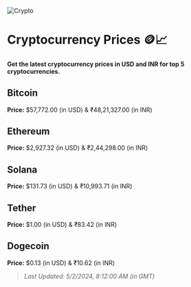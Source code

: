 
![Crypto](https://www.techguide.com.au/wp-content/uploads/2020/11/crypto3.jpeg)

# Cryptocurrency Prices 🪙📈

#### Get the latest cryptocurrency prices in USD and INR for top 5 cryptocurrencies.

## Bitcoin

**Price:** $57,772.00 (in USD) & ₹48,21,327.00 (in INR)

## Ethereum

**Price:** $2,927.32 (in USD) & ₹2,44,298.00 (in INR)

## Solana

**Price:** $131.73 (in USD) & ₹10,993.71 (in INR)

## Tether

**Price:** $1.00 (in USD) & ₹83.42 (in INR)

## Dogecoin

**Price:** $0.13 (in USD) & ₹10.62 (in INR)

> _Last Updated: 5/2/2024, 8:12:00 AM (in GMT)_
